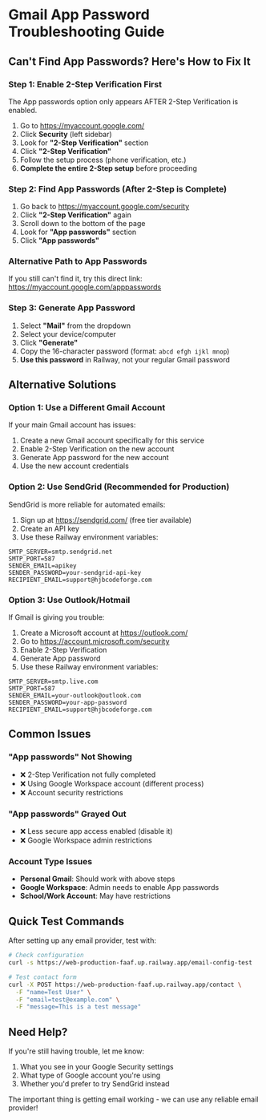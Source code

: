 # Gmail App Password Troubleshooting Guide

## Can't Find App Passwords? Here's How to Fix It

### Step 1: Enable 2-Step Verification First
The App passwords option only appears AFTER 2-Step Verification is enabled.

1. Go to https://myaccount.google.com/
2. Click **Security** (left sidebar)
3. Look for **"2-Step Verification"** section
4. Click **"2-Step Verification"** 
5. Follow the setup process (phone verification, etc.)
6. **Complete the entire 2-Step setup** before proceeding

### Step 2: Find App Passwords (After 2-Step is Complete)
1. Go back to https://myaccount.google.com/security
2. Click **"2-Step Verification"** again
3. Scroll down to the bottom of the page
4. Look for **"App passwords"** section
5. Click **"App passwords"**

### Alternative Path to App Passwords
If you still can't find it, try this direct link:
https://myaccount.google.com/apppasswords

### Step 3: Generate App Password
1. Select **"Mail"** from the dropdown
2. Select your device/computer
3. Click **"Generate"**
4. Copy the 16-character password (format: `abcd efgh ijkl mnop`)
5. **Use this password** in Railway, not your regular Gmail password

## Alternative Solutions

### Option 1: Use a Different Gmail Account
If your main Gmail account has issues:
1. Create a new Gmail account specifically for this service
2. Enable 2-Step Verification on the new account
3. Generate App password for the new account
4. Use the new account credentials

### Option 2: Use SendGrid (Recommended for Production)
SendGrid is more reliable for automated emails:

1. Sign up at https://sendgrid.com/ (free tier available)
2. Create an API key
3. Use these Railway environment variables:
```
SMTP_SERVER=smtp.sendgrid.net
SMTP_PORT=587
SENDER_EMAIL=apikey
SENDER_PASSWORD=your-sendgrid-api-key
RECIPIENT_EMAIL=support@hjbcodeforge.com
```

### Option 3: Use Outlook/Hotmail
If Gmail is giving you trouble:

1. Create a Microsoft account at https://outlook.com/
2. Go to https://account.microsoft.com/security
3. Enable 2-Step Verification
4. Generate App password
5. Use these Railway environment variables:
```
SMTP_SERVER=smtp.live.com
SMTP_PORT=587
SENDER_EMAIL=your-outlook@outlook.com
SENDER_PASSWORD=your-app-password
RECIPIENT_EMAIL=support@hjbcodeforge.com
```

## Common Issues

### "App passwords" Not Showing
- ❌ 2-Step Verification not fully completed
- ❌ Using Google Workspace account (different process)
- ❌ Account security restrictions

### "App passwords" Grayed Out
- ❌ Less secure app access enabled (disable it)
- ❌ Google Workspace admin restrictions

### Account Type Issues
- **Personal Gmail**: Should work with above steps
- **Google Workspace**: Admin needs to enable App passwords
- **School/Work Account**: May have restrictions

## Quick Test Commands

After setting up any email provider, test with:

```bash
# Check configuration
curl -s https://web-production-faaf.up.railway.app/email-config-test

# Test contact form
curl -X POST https://web-production-faaf.up.railway.app/contact \
  -F "name=Test User" \
  -F "email=test@example.com" \
  -F "message=This is a test message"
```

## Need Help?
If you're still having trouble, let me know:
1. What you see in your Google Security settings
2. What type of Google account you're using
3. Whether you'd prefer to try SendGrid instead

The important thing is getting email working - we can use any reliable email provider!

